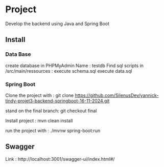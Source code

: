 # Project
Develop the backend using Java and Spring Boot

## Install 
###  Data Base
create database in PHPMyAdmin
Name : testdb
Find sql scripts in /src/main/ressources :
execute schema.sql
execute data.sql

### Spring Boot
Clone the project with :
git clone https://github.com/SilenusDev/yannick-tindy-projet3-backend-springboot-16-11-2024.git

stand on the final branch:
git checkout final

Install project :
mvn clean install

run the project with :
./mvnw spring-boot:run

## Swagger
Link :
http://localhost:3001/swagger-ui/index.html#/